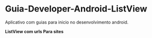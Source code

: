# Guia-Developer-Android-ListView
Aplicativo com guias para inicio no desenvolvimento android. 

**ListView com urls Para sites**
